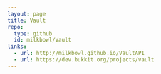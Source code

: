 ```yaml
---
layout: page
title: Vault
repo:
  type: github
  id: milkbowl/Vault
links:
  - url: http://milkbowl.github.io/VaultAPI
  - url: https://dev.bukkit.org/projects/vault
---
```

